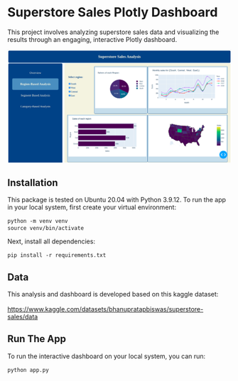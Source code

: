 # Superstore Sales Plotly Dashboard
This project involves analyzing superstore sales data and visualizing the results through an engaging, interactive Plotly dashboard.

![dashboard](dashboard.png)

## Installation

This package is tested on Ubuntu 20.04 with Python 3.9.12. To run the app in your local system, first create your virtual environment:

```shell
python -m venv venv
source venv/bin/activate
```
Next, install all dependencies:

```shell
pip install -r requirements.txt
```

## Data
This analysis and dashboard is developed based on this kaggle dataset:  <br>  
https://www.kaggle.com/datasets/bhanupratapbiswas/superstore-sales/data <br>  

## Run The App
To run the interactive dashboard on your local system, you can run:

```shell
python app.py
```
